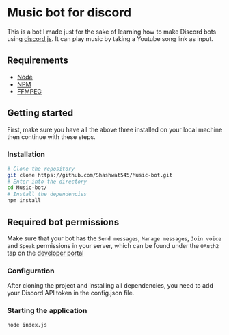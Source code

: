 # Music bot for discord
This is a bot I made just for the sake of learning how to make Discord bots using [discord.js](https://discord.js.org/). It can play music by taking a Youtube song link as input.

## Requirements

- [Node](https://nodejs.org/en/)
- [NPM](https://www.npmjs.com/)
- [FFMPEG](https://www.ffmpeg.org/)

## Getting started
First, make sure you have all the above three installed on your local machine then continue with these steps.

### Installation

```bash
# Clone the repository
git clone https://github.com/Shashwat545/Music-bot.git
# Enter into the directory
cd Music-bot/
# Install the dependencies
npm install
```

## Required bot permissions
Make sure that your bot has the `Send messages`, `Manage messages`, `Join voice` and `Speak` permissions in your server, which can be found under the `OAuth2` tap on the [developer portal](https://discord.com/developers/applications/)

### Configuration
After cloning the project and installing all dependencies, you need to add your Discord API token in the config.json file.

### Starting the application
```bash
node index.js
```
